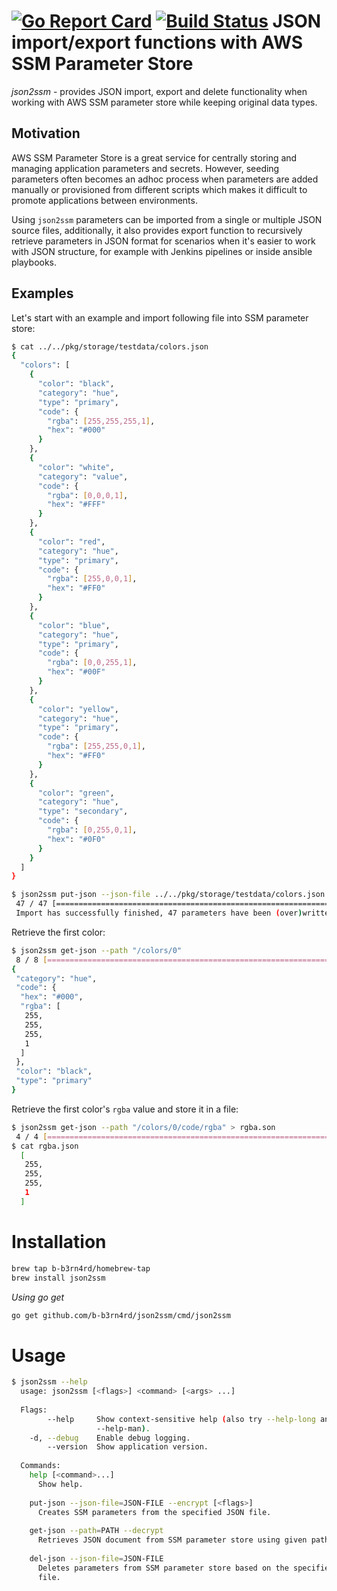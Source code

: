 [![Go Report Card](https://goreportcard.com/badge/github.com/b-b3rn4rd/json2ssm)](https://goreportcard.com/report/github.com/b-b3rn4rd/json2ssm)  [![Build Status](https://travis-ci.org/b-b3rn4rd/gocfn.svg?branch=master)](https://travis-ci.org/b-b3rn4rd/json2ssm) JSON import/export functions with AWS SSM Parameter Store
================================================
*json2ssm* - provides JSON import, export and delete functionality when working with AWS SSM parameter store while keeping original data types.

Motivation
--------------
AWS SSM Parameter Store is a great service for centrally storing and managing application parameters and secrets.
However, seeding parameters often becomes an adhoc process when parameters are added manually
or provisioned from different scripts which makes it difficult to promote applications between environments.

Using `json2ssm` parameters can be imported from a single or multiple JSON source files, additionally, it also provides export function to recursively retrieve parameters in JSON format for scenarios
when it's easier to work with JSON structure, for example with Jenkins pipelines or inside ansible playbooks.

Examples
----------------

Let's start with an example and import following file into SSM parameter store:

```bash
$ cat ../../pkg/storage/testdata/colors.json
{
  "colors": [
    {
      "color": "black",
      "category": "hue",
      "type": "primary",
      "code": {
        "rgba": [255,255,255,1],
        "hex": "#000"
      }
    },
    {
      "color": "white",
      "category": "value",
      "code": {
        "rgba": [0,0,0,1],
        "hex": "#FFF"
      }
    },
    {
      "color": "red",
      "category": "hue",
      "type": "primary",
      "code": {
        "rgba": [255,0,0,1],
        "hex": "#FF0"
      }
    },
    {
      "color": "blue",
      "category": "hue",
      "type": "primary",
      "code": {
        "rgba": [0,0,255,1],
        "hex": "#00F"
      }
    },
    {
      "color": "yellow",
      "category": "hue",
      "type": "primary",
      "code": {
        "rgba": [255,255,0,1],
        "hex": "#FF0"
      }
    },
    {
      "color": "green",
      "category": "hue",
      "type": "secondary",
      "code": {
        "rgba": [0,255,0,1],
        "hex": "#0F0"
      }
    }
  ]
}
```

```bash
$ json2ssm put-json --json-file ../../pkg/storage/testdata/colors.json
 47 / 47 [=============================================================================>]  100%
 Import has successfully finished, 47 parameters have been (over)written to SSM parameter store. 
```

Retrieve the first color:

```bash
$ json2ssm get-json --path "/colors/0"
 8 / 8 [==============================================================================] 8s
{
 "category": "hue",
 "code": {
  "hex": "#000",
  "rgba": [
   255,
   255,
   255,
   1
  ]
 },
 "color": "black",
 "type": "primary"
}
```

Retrieve the first color's `rgba` value and store it in a file:
```bash
$ json2ssm get-json --path "/colors/0/code/rgba" > rgba.son
 4 / 4 [==============================================================================] 2s
$ cat rgba.json 
  [
   255,
   255,
   255,
   1
  ]
```

Installation
=============
```bash
brew tap b-b3rn4rd/homebrew-tap
brew install json2ssm
```

*Using go get*

```bash
go get github.com/b-b3rn4rd/json2ssm/cmd/json2ssm
```

Usage
=============
```bash
$ json2ssm --help
  usage: json2ssm [<flags>] <command> [<args> ...]
  
  Flags:
        --help     Show context-sensitive help (also try --help-long and
                   --help-man).
    -d, --debug    Enable debug logging.
        --version  Show application version.
  
  Commands:
    help [<command>...]
      Show help.
  
    put-json --json-file=JSON-FILE --encrypt [<flags>]
      Creates SSM parameters from the specified JSON file.
  
    get-json --path=PATH --decrypt
      Retrieves JSON document from SSM parameter store using given path (prefix).
  
    del-json --json-file=JSON-FILE
      Deletes parameters from SSM parameter store based on the specified JSON
      file.

```

